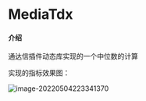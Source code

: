 # MediaTdx

#### 介绍
通达信插件动态库实现的一个中位数的计算

实现的指标效果图：

![image-20220504223341370](https://gitee.com/luhouxiang/img/raw/master/img/202205042233487.png)
